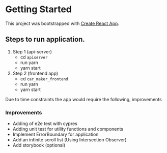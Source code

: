 # Getting Started

This project was bootstrapped with [Create React App](https://github.com/facebook/create-react-app).

## Steps to run application.
1. Step 1 (api-server)
   * cd `apiserver`
   * run yarn
   * yarn start
2. Step 2 (frontend app)
   * cd `car_maker_frontend`
   * run yarn
   * yarn start

Due to time constraints the app would require the following, improvements

### Improvements
* Adding of e2e test with cypres
* Adding unit test for utility functions and components
* Implement ErrorBoundary for application
* Add an infinite scroll list (Using Intersection Observer)
* Add storybook (optional)
